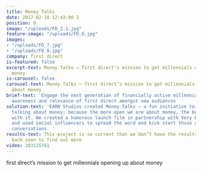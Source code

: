 ```yaml
---
title: Money Talks
date: 2017-02-10 12:43:00 Z
position: 0
image: "/uploads/FD_2.1.jpg"
feature-image: "/uploads/FD_6.jpg"
images:
- "/uploads/FD_7.jpg"
- "/uploads/FD_8.jpg"
company: first direct
is-featured: false
excerpt-text: Money Talks – first direct’s mission to get millennials opening up about
  money
is-carousel: false
carousel-text: Money Talks – first direct’s mission to get millennials opening up
  about money
brief-text: 'Engage the next generation of financially active millennials to raise
  awareness and relevance of first direct amongst new audiences  '
solution-text: 'EARN Studios created Money Talks – a fun initiative to get people
  talking about money; because the more open we are about money, the better we are
  with it. We created a humorous launch film in partnership with Very British Problems
  and used social influencers to spread the word and kick start those awkward money
  conversations. '
results-text: This project is so current that we don’t have the results yet! Check
  back soon to find out more
video: 203115761
---
```


first direct’s mission to get millennials opening up about money